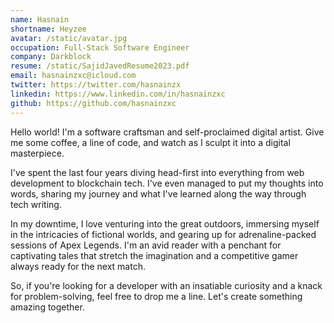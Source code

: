 ```yaml
---
name: Hasnain
shortname: Heyzee
avatar: /static/avatar.jpg
occupation: Full-Stack Software Engineer
company: Darkblock
resume: /static/SajidJavedResume2023.pdf
email: hasnainzxc@icloud.com
twitter: https://twitter.com/hasnainzx
linkedin: https://www.linkedin.com/in/hasnainzxc
github: https://github.com/hasnainzxc
---
```


Hello world! I&apos;m a software craftsman and self-proclaimed digital artist. Give me some coffee, a line of code, and watch as I sculpt it into a digital masterpiece.

I&apos;ve spent the last four years diving head-first into everything from web development to blockchain tech. I&apos;ve even managed to put my thoughts into words, sharing my journey and what I&apos;ve learned along the way through tech writing.

In my downtime, I love venturing into the great outdoors, immersing myself in the intricacies of fictional worlds, and gearing up for adrenaline-packed sessions of Apex Legends. I&apos;m an avid reader with a penchant for captivating tales that stretch the imagination and a competitive gamer always ready for the next match.

So, if you&apos;re looking for a developer with an insatiable curiosity and a knack for problem-solving, feel free to drop me a line. Let&apos;s create something amazing together.
